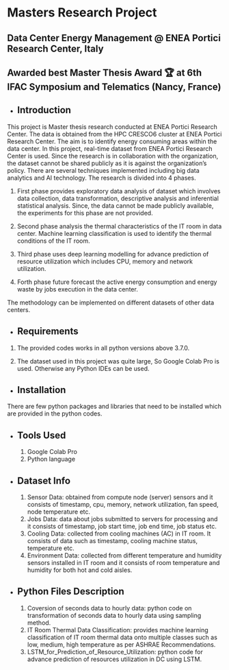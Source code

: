 # Masters Research Project 
## Data Center Energy Management @ ENEA Portici Research Center, Italy
## Awarded best Master Thesis Award :trophy: at 6th IFAC Symposium and Telematics (Nancy, France)

* Introduction
  ------------

This project is Master thesis research conducted at ENEA Portici Research Center. The data is obtained from the HPC CRESCO6 cluster at ENEA Portici Research Center. The aim is to identify energy consuming areas within the data center. In this project, real-time dataset from ENEA Portici Research Center is used. Since the research is in collaboration with the organization, the dataset cannot be shared publicly as it is against the organization’s policy. There are several techniques implemented including big data analytics and AI technology. The research is divided into 4 phases. 

1.	First phase provides exploratory data analysis of dataset which involves data collection, data transformation, descriptive analysis and inferential statistical analysis. Since, the data cannot be made publicly available, the experiments for this phase are not provided. 

2.	Second phase analysis the thermal characteristics of the IT room in data center. Machine learning classification is used to identify the thermal conditions of the IT room. 

3.	Third phase uses deep learning modelling for advance prediction of resource utilization which includes CPU, memory and network utilization. 

4.	Forth phase future forecast the active energy consumption and energy waste by jobs execution in the data center.

The methodology can be implemented on different datasets of other data centers. 

* Requirements
  ------------
1.	The provided codes works in all python versions above 3.7.0. 

2.	The dataset used in this project was quite large, So Google Colab Pro is used. Otherwise any Python IDEs can be used.


* Installation
  ------------
There are few python packages and libraries that need to be installed which are provided in the python codes. 

* Tools Used
  ------------
  1. Google Colab Pro
  2. Python language
  
* Dataset Info
  ------------
  1. Sensor Data: obtained from compute node (server) sensors and it consists of timestamp, cpu, memory, network utilization, fan speed, node temperature etc.
  2. Jobs Data: data about jobs submitted to servers for processing and it consists of timestamp, job start time, job end time, job status etc. 
  3. Cooling Data: collected from cooling machines (AC) in IT room. It consists of data such as timestamp, cooling machine status, temperature etc.
  4. Environment Data: collected from different temperature and humidity sensors installed in IT room and it consists of room temperature and humidity for both hot and cold aisles. 
  
* Python Files Description
  ------------
  
  1. Coversion of seconds data to hourly data: python code on transformation of seconds data to hourly data using sampling method. 
  2. IT Room Thermal Data Classification: provides machine learning classification of IT room thermal data onto multiple classes such as low, medium, high temperature as per ASHRAE Recommendations. 
  3. LSTM_for_Prediction_of_Resource_Utilization: python code for advance prediction of resources utilization in DC using LSTM. 
